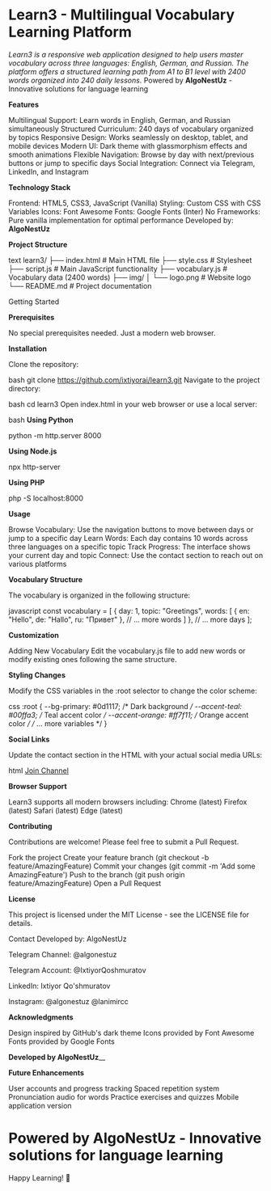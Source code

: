 # Learn3 - Multilingual Vocabulary Learning Platform

*Learn3 is a responsive web application designed to help users master vocabulary across three languages: English, German, and Russian. The platform offers a structured learning path from A1 to B1 level with 2400 words organized into 240 daily lessons.*
Powered by **AlgoNestUz** - Innovative solutions for language learning

**Features**

Multilingual Support: Learn words in English, German, and Russian simultaneously
Structured Curriculum: 240 days of vocabulary organized by topics
Responsive Design: Works seamlessly on desktop, tablet, and mobile devices
Modern UI: Dark theme with glassmorphism effects and smooth animations
Flexible Navigation: Browse by day with next/previous buttons or jump to specific days
Social Integration: Connect via Telegram, LinkedIn, and Instagram

**Technology Stack**

Frontend: HTML5, CSS3, JavaScript (Vanilla)
Styling: Custom CSS with CSS Variables
Icons: Font Awesome
Fonts: Google Fonts (Inter)
No Frameworks: Pure vanilla implementation for optimal performance
Developed by: **AlgoNestUz**

**Project Structure**

text
learn3/
├── index.html          # Main HTML file
├── style.css           # Stylesheet
├── script.js           # Main JavaScript functionality
├── vocabulary.js       # Vocabulary data (2400 words)
├── img/
│   └── logo.png        # Website logo
└── README.md           # Project documentation

Getting Started

**Prerequisites**

No special prerequisites needed. Just a modern web browser.

**Installation**

Clone the repository:

bash
git clone https://github.com/ixtiyorai/learn3.git
Navigate to the project directory:

bash
cd learn3
Open index.html in your web browser or use a local server:

bash
**Using Python**

python -m http.server 8000

**Using Node.js**

npx http-server

**Using PHP**

php -S localhost:8000

**Usage**

Browse Vocabulary: Use the navigation buttons to move between days or jump to a specific day
Learn Words: Each day contains 10 words across three languages on a specific topic
Track Progress: The interface shows your current day and topic
Connect: Use the contact section to reach out on various platforms

**Vocabulary Structure**

The vocabulary is organized in the following structure:

javascript
const vocabulary = [
  {
    day: 1,
    topic: "Greetings",
    words: [
      { en: "Hello", de: "Hallo", ru: "Привет" },
      // ... more words
    ]
  },
  // ... more days
];

**Customization**

Adding New Vocabulary
Edit the vocabulary.js file to add new words or modify existing ones following the same structure.

**Styling Changes**

Modify the CSS variables in the :root selector to change the color scheme:

css
:root {
  --bg-primary: #0d1117;          /* Dark background */
  --accent-teal: #00ffa3;         /* Teal accent color */
  --accent-orange: #ff7f11;       /* Orange accent color */
  /* ... more variables */
}

**Social Links**

Update the contact section in the HTML with your actual social media URLs:

html
<a href="https://t.me/algonestuz" class="social-link" target="_blank">Join Channel</a>

**Browser Support**

Learn3 supports all modern browsers including:
Chrome (latest)
Firefox (latest)
Safari (latest)
Edge (latest)

**Contributing**

Contributions are welcome! Please feel free to submit a Pull Request.

Fork the project
Create your feature branch (git checkout -b feature/AmazingFeature)
Commit your changes (git commit -m 'Add some AmazingFeature')
Push to the branch (git push origin feature/AmazingFeature)
Open a Pull Request

**License**

This project is licensed under the MIT License - see the LICENSE file for details.

Contact
Developed by: AlgoNestUz

Telegram Channel: @algonestuz

Telegram Account: @IxtiyorQoshmuratov

LinkedIn: Ixtiyor Qo'shmuratov

Instagram: @algonestuz @lanimircc

**Acknowledgments**

Design inspired by GitHub's dark theme
Icons provided by Font Awesome
Fonts provided by Google Fonts

****Developed by AlgoNestUz****__

**Future Enhancements**

User accounts and progress tracking
Spaced repetition system
Pronunciation audio for words
Practice exercises and quizzes
Mobile application version

# Powered by AlgoNestUz - Innovative solutions for language learning

Happy Learning! 🌟
